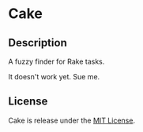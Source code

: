 # Cake

## Description

A fuzzy finder for Rake tasks.

It doesn't work yet. Sue me.

## License

Cake is release under the [MIT License]("https://opensource.org/licenses/MIT").

